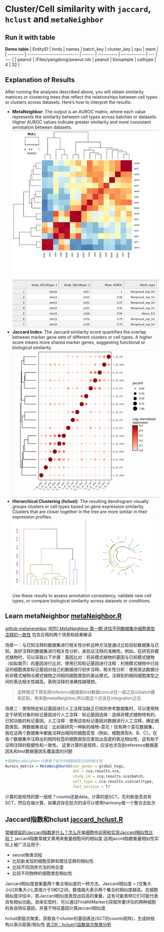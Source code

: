 # Cluster/Cell similarity with `jaccard`, `hclust` and `metaNeighbor`

## Run it with table
**Demo table**
| EntityID | Inrds                      | names  | batch\_key | cluster\_key | cpu | mem |
| -------- | -------------------------- | ------ | ---------- | ------------ | --- | --- |
| peanut   | /Files/yangdong/peanut.rds | peanut | biosample  | celltype     | 4   | 32  |


## Explanation of Results

After running the analyses described above, you will obtain similarity matrices or clustering trees that reflect the relationships between cell types or clusters across datasets. Here’s how to interpret the results:

- **MetaNeighbor**: The output is an AUROC matrix, where each value represents the similarity between cell types across batches or datasets. Higher AUROC values indicate greater similarity and more consistent annotation between datasets.
  ![alt text](image-1.png)
  ![alt text](image.png)
- **Jaccard Index**: The Jaccard similarity score quantifies the overlap between marker gene sets of different clusters or cell types. A higher score means more shared marker genes, suggesting functional or biological similarity.
  ![alt text](image-2.png)
- **Hierarchical Clustering (hclust)**: The resulting dendrogram visually groups clusters or cell types based on gene expression similarity. Clusters that are closer together in the tree are more similar in their expression profiles.
  ![alt text](image-3.png)
Use these results to assess annotation consistency, validate new cell types, or compare biological similarity across datasets or conditions.

## Learn metaNeighbor [metaNeighbor.R]()
[github metaneighbor](https://github.com/maggiecrow/MetaNeighbor)
[[R包] MetaNeighbor 第一期 评估不同数据集中细胞类型注释的一致性](https://mp.weixin.qq.com/s/cb9DWJm8zNc1J9wEUNTUVg)
包含应用的两个场景和结果解读

场景一：与已知注释的数据集进行相关性分析这种方法是通过比较目标数据集与已知、良好注释的数据集进行相关性分析，来验证注释的准确性。例如，在研究非模式植物时，可以采取以下步骤：基因比对：将非模式植物的基因与已知模式植物（如拟南芥）的基因进行比对。使用已知标记基因进行注释：利用模式植物中已验证的细胞类型标记基因对自己的数据进行初步注释。相关性分析：使用表达数据分析非模式植物与模式植物之间相同细胞类型的表达模式。注释到的相同细胞类型之间的表达相关性越高，表明注释的准确性越理想。
> 这种情况下得先把reference数据和test数据concat在一起之后以batch键来区别，再来跑metaNeighbor,所以跑这个应该在integration之后

场景二：使用特定标记基因进行人工注释当缺乏已知的参考数据集时，可以使用特定于研究对象的标记基因进行人工注释：标记基因选择：选择非模式植物特有的、已知功能的标记基因。人工注释：使用这些标记基因对数据进行人工注释，确定细胞类型。跨数据集验证：比如我研究一种新的植物-菜花！现有两个菜花数据集，我在这两个数据集中都能注释出相同的细胞亚型（例如，细胞类型A、B、C）。在各个数据集中注释出的相同标签的细胞类型应表现出高度的表达相似性，这有助于证明注释的稳健性和一致性。
这里计算的是矩阵，应该也涉及到reference数据基因名和test数据基因名覆盖度的问题

```R
#使用MetaNeighbor计算每个批次中细胞类型之间的相关性
Aurocs_matrix = MetaNeighborUS(var_genes = global_hvgs, 
                               dat = cca.results.sce, 
                               study_id = cca.results.sce$batch, 
                               cell_type = cca.results.sce$celltype, 
                               fast_version = T)
```
计算的是矩阵的那一层呢？counts还是data。计算的是SCT，先判断是否具有SCT，然后在做计算，如果还存在批次的话可以使用harmony做一个整合去批次

## Jaccard指数和hclust [jaccard_hclust.R]()
[常被提起的Jaccard指数是什么？怎么在单细胞中运用和实现Jaccard相似性比较？](https://mp.weixin.qq.com/s/-6iM2phNUh2Qo0wbN0Azpw)
jaccard指数常被文章用来衡量细胞间的相似度
运用jaccrd指数衡量相似性实际上被广泛运用于:
  - seurat聚类流程
  - 比较新发现的细胞亚群和既往亚群的相似性
  - 比较不同测序方法的吻合度
  - 比较不同物种的细胞类型相似性

Jaccard相似度是衡量两个集合相似度的⼀种⽅法。Jaccard相似度 = (交集⼤⼩)/(并集⼤⼩),其值介于0和1之间，数值越⼤表示两个集合的相似度越⾼。在细胞相似度评估中，若Jaccard相似度表现出较⾼的重叠，这有可能表明它们可能代表具有相似功能。具体实现时，可以通过FindAllMarker()获取所要评估的两种细胞的各自特征基因，并基于特征基因计算jaccard相似度

hclust即层次聚类，获取各个cluster的基因表达(SCT的counts矩阵)，生成树结构以表示距离/相似性
[练习R：hclust()函数层次聚类分析](https://mp.weixin.qq.com/s/-AvRPX7DG5fzyAVmv8wg7Q)
